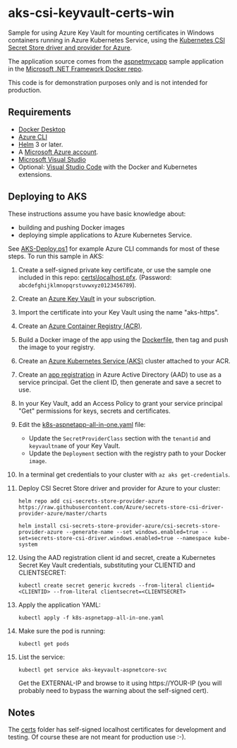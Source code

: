 # aks-csi-keyvault-certs-win

Sample for using Azure Key Vault for mounting certificates in  Windows containers running
in Azure Kubernetes Service, using the
[Kubernetes CSI Secret Store driver and provider for Azure](https://github.com/Azure/secrets-store-csi-driver-provider-azure).

The application source comes from the
[aspnetmvcapp](https://github.com/microsoft/dotnet-framework-docker/tree/main/samples/aspnetmvcapp) sample application in the
[Microsoft .NET Framework Docker repo](https://github.com/microsoft/dotnet-framework-docker).

This code is for demonstration purposes only and is not intended for production.

## Requirements

- [Docker Desktop](https://www.docker.com/products/docker-desktop)
- [Azure CLI](https://docs.microsoft.com/cli/azure/install-azure-cli?view=azure-cli-latest)
- [Helm](https://helm.sh) 3 or later.
- A [Microsoft Azure account](https://azure.microsoft.com/free/).
- [Microsoft Visual Studio](https://visualstudio.microsoft.com/)
- Optional: [Visual Studio Code](https://code.visualstudio.com/) with the Docker and Kubernetes extensions.

## Deploying to AKS

These instructions assume you have basic knowledge about:

- building and pushing Docker images
- deploying simple applications to Azure Kubernetes Service.

See [AKS-Deploy.ps1](AKS-Deploy.ps1) for example Azure CLI commands
for most of these steps. To run this sample in AKS:

1. Create a self-signed private key certificate, or use the sample one included in this repo:
   [certs\localhost.pfx](certs\localhost.pfx).
   (Password: `abcdefghijklmnopqrstuvwxyz0123456789`).

2. Create an [Azure Key Vault](https://azure.microsoft.com/services/key-vault/)
   in your subscription.

3. Import the certificate into your Key Vault using the name "aks-https".

4. Create an [Azure Container Registry (ACR)](https://azure.microsoft.com/services/container-registry/).

5. Build a Docker image of the app using the [Dockerfile](Dockerfile),
   then tag and push the image to your registry.

6. Create an [Azure Kubernetes Service (AKS)](https://azure.microsoft.com/services/kubernetes-service/)
   cluster attached to your ACR.

7. Create an [app registration](https://docs.microsoft.com/azure/active-directory/develop/quickstart-register-app)
   in Azure Active Directory (AAD) to use as a service principal. Get the client ID,
   then generate and save a secret to use.

8. In your Key Vault, add an Access Policy to grant your service principal "Get"
   permissions for keys, secrets and certificates.

9. Edit the [k8s-aspnetapp-all-in-one.yaml](k8s-aspnetapp-all-in-one.yaml) file:
   - Update the `SecretProviderClass` section with the `tenantid` and `keyvaultname` of your Key Vault.
   - Update the `Deployment` section with the registry path to your Docker `image`.

10. In a terminal get credentials to your cluster with `az aks get-credentials`.

11. Deploy CSI Secret Store driver and provider for Azure to your cluster:

    `helm repo add csi-secrets-store-provider-azure https://raw.githubusercontent.com/Azure/secrets-store-csi-driver-provider-azure/master/charts`

    `helm install csi-secrets-store-provider-azure/csi-secrets-store-provider-azure --generate-name --set windows.enabled=true --set=secrets-store-csi-driver.windows.enabled=true --namespace kube-system`


12. Using the AAD registration client id and secret, create a Kubernetes Secret Key Vault credentials, substituting your CLIENTID and CLIENTSECRET:

    `kubectl create secret generic kvcreds --from-literal clientid=<CLIENTID> --from-literal clientsecret=<CLIENTSECRET>`

13. Apply the application YAML:

    `kubectl apply -f k8s-aspnetapp-all-in-one.yaml`

14. Make sure the pod is running:

    `kubectl get pods`

15. List the service:

    `kubectl get service aks-keyvault-aspnetcore-svc`

    Get the EXTERNAL-IP and browse to it using https://YOUR-IP
    (you will probably need to bypass the warning about the self-signed cert).

## Notes

The [certs](certs) folder has self-signed localhost certificates for
development and testing. Of course these are not meant for production use :-).
